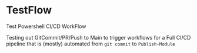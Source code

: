 # TestFlow
Test Powershell CI/CD WorkFlow

Testing out GitCommit/PR/Push to Main to trigger workflows for a Full CI/CD pipeline that is (mostly) automated from `git commit` to `Publish-Module`
